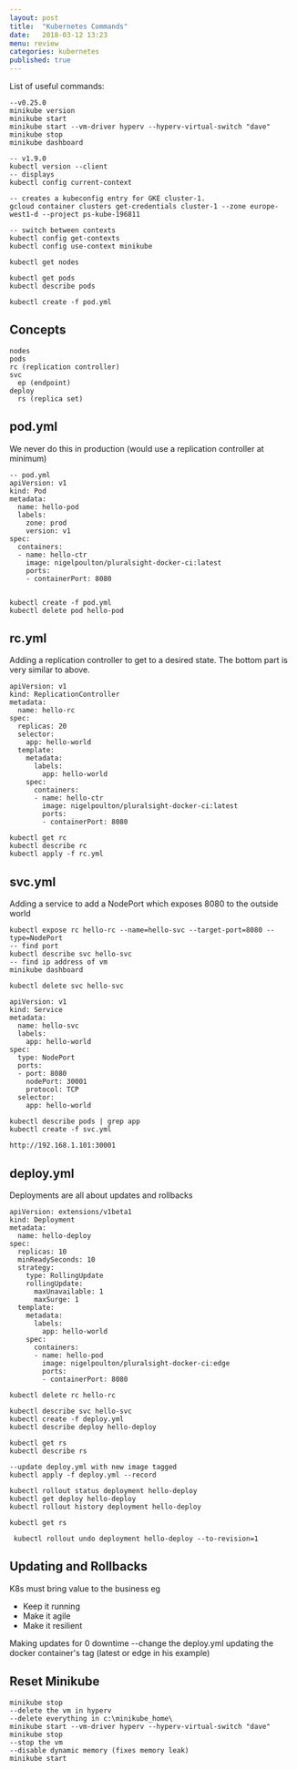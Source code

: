```yaml
---
layout: post
title:  "Kubernetes Commands"
date:   2018-03-12 13:23
menu: review
categories: kubernetes
published: true 
---
```

List of useful commands:

```
--v0.25.0
minikube version
minikube start
minikube start --vm-driver hyperv --hyperv-virtual-switch "dave"
minikube stop
minikube dashboard

-- v1.9.0
kubectl version --client
-- displays 
kubectl config current-context  

-- creates a kubeconfig entry for GKE cluster-1.
gcloud container clusters get-credentials cluster-1 --zone europe-west1-d --project ps-kube-196811

-- switch between contexts
kubectl config get-contexts
kubectl config use-context minikube 

kubectl get nodes

kubectl get pods
kubectl describe pods

kubectl create -f pod.yml
```
## Concepts
```
nodes
pods
rc (replication controller)
svc
  ep (endpoint)
deploy
  rs (replica set)
```

## pod.yml
We never do this in production (would use a replication controller at minimum)

```
-- pod.yml
apiVersion: v1
kind: Pod
metadata:
  name: hello-pod
  labels:
    zone: prod
    version: v1
spec:
  containers:
  - name: hello-ctr
    image: nigelpoulton/pluralsight-docker-ci:latest
    ports:
    - containerPort: 8080


kubectl create -f pod.yml
kubectl delete pod hello-pod
```

## rc.yml
Adding a replication controller to get to a desired state. The bottom part is very similar to above.

```
apiVersion: v1
kind: ReplicationController
metadata:
  name: hello-rc
spec:
  replicas: 20
  selector:
    app: hello-world
  template:
    metadata:
      labels:
        app: hello-world
    spec:
      containers:
      - name: hello-ctr
        image: nigelpoulton/pluralsight-docker-ci:latest
        ports:
        - containerPort: 8080

kubectl get rc
kubectl describe rc
kubectl apply -f rc.yml 
```

## svc.yml
Adding a service to add a NodePort which exposes 8080 to the outside world
```
kubectl expose rc hello-rc --name=hello-svc --target-port=8080 --type=NodePort
-- find port
kubectl describe svc hello-svc
-- find ip address of vm
minikube dashboard 

kubectl delete svc hello-svc

apiVersion: v1
kind: Service
metadata:
  name: hello-svc
  labels:
    app: hello-world
spec:
  type: NodePort
  ports:
  - port: 8080
    nodePort: 30001
    protocol: TCP
  selector:
    app: hello-world

kubectl describe pods | grep app
kubectl create -f svc.yml

http://192.168.1.101:30001
```

## deploy.yml
Deployments are all about updates and rollbacks
```
apiVersion: extensions/v1beta1
kind: Deployment
metadata:
  name: hello-deploy
spec:
  replicas: 10
  minReadySeconds: 10
  strategy:
    type: RollingUpdate
    rollingUpdate:
      maxUnavailable: 1
      maxSurge: 1
  template:
    metadata:
      labels:
        app: hello-world
    spec:
      containers:
      - name: hello-pod
        image: nigelpoulton/pluralsight-docker-ci:edge
        ports:
        - containerPort: 8080

kubectl delete rc hello-rc

kubectl describe svc hello-svc
kubectl create -f deploy.yml
kubectl describe deploy hello-deploy

kubectl get rs
kubectl describe rs

--update deploy.yml with new image tagged
kubectl apply -f deploy.yml --record

kubectl rollout status deployment hello-deploy
kubectl get deploy hello-deploy
kubectl rollout history deployment hello-deploy

kubectl get rs

 kubectl rollout undo deployment hello-deploy --to-revision=1

```

## Updating and Rollbacks
K8s must bring value to the business eg
- Keep it running
- Make it agile
- Make it resilient

Making updates for 0 downtime
--change the deploy.yml updating the docker container's tag (latest or edge in his example)


## Reset Minikube
```
minikube stop
--delete the vm in hyperv
--delete everything in c:\minikube_home\
minikube start --vm-driver hyperv --hyperv-virtual-switch "dave"
minikube stop
--stop the vm
--disable dynamic memory (fixes memory leak)
minikube start
```